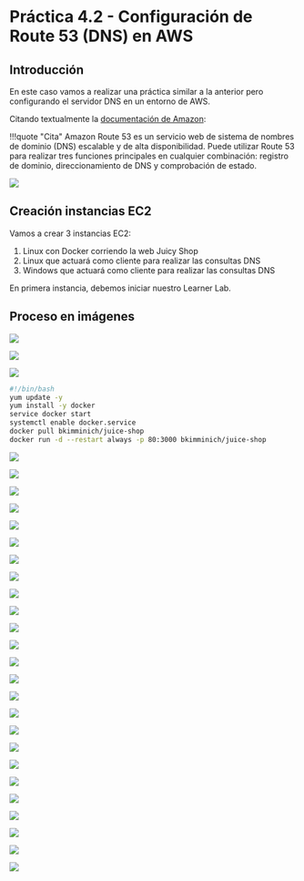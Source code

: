 # Práctica 4.2 - Configuración de Route 53 (DNS) en AWS

## Introducción
En este caso vamos a realizar una práctica similar a la anterior pero configurando el servidor DNS en un entorno de AWS.

Citando textualmente la [documentación de Amazon](https://docs.aws.amazon.com/es_es/Route53/latest/DeveloperGuide/Welcome.html):

!!!quote "Cita"
    Amazon Route 53 es un servicio web de sistema de nombres de dominio (DNS) escalable y de alta disponibilidad. Puede utilizar Route 53 para realizar tres funciones principales en cualquier combinación: registro de dominio, direccionamiento de DNS y comprobación de estado.
    

![](./img/route53-diagrama.png)


## Creación instancias EC2

Vamos a crear 3 instancias EC2:

1. Linux con Docker corriendo la web Juicy Shop
2. Linux que actuará como cliente para realizar las consultas DNS
3. Windows que actuará como cliente para realizar las consultas DNS

En primera instancia, debemos iniciar nuestro Learner Lab.


## Proceso en imágenes

![](./img/route53_1.png)

![](./img/route53_2.png)

![](./img/route53_3.png)

```bash title="Código"
#!/bin/bash 
yum update -y 
yum install -y docker 
service docker start 
systemctl enable docker.service
docker pull bkimminich/juice-shop 
docker run -d --restart always -p 80:3000 bkimminich/juice-shop
```

![](./img/route53_4.png)

![](./img/route53_5.png)

![](./img/route53_6.png)

![](./img/route53_7.png)

![](./img/route53_8.png)

![](./img/route53_9.png)

![](./img/route53_10.png)

![](./img/route53_11.png)

![](./img/route53_12.png)

![](./img/route53_13.png)

![](./img/route53_14.png)

![](./img/route53_15.png)

![](./img/route53_16.png)

![](./img/route53_17.png)

![](./img/route53_18.png)

![](./img/route53_19.png)

![](./img/route53_20.png)

![](./img/route53_22.png)

![](./img/route53_21.png)

![](./img/route53_23.png)

![](./img/route53_24.png)

![](./img/route53_25.png)

![](./img/route53_26.png)

![](./img/route53_27.png)

![](./img/route53_28.png)